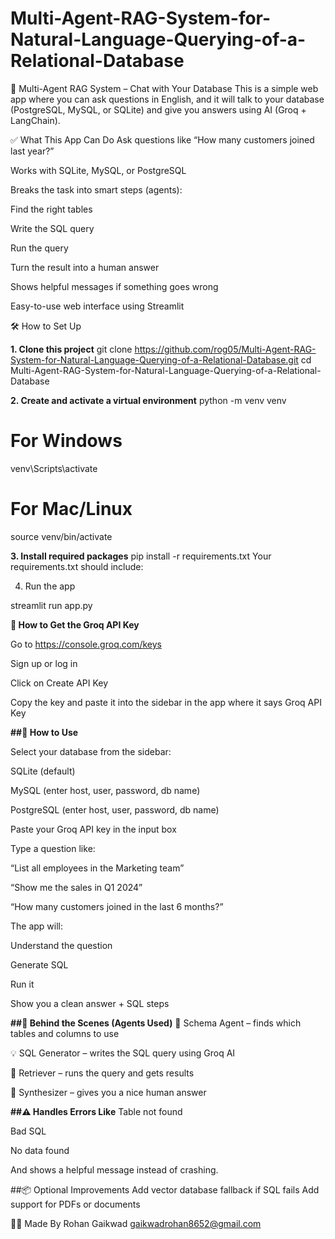 # Multi-Agent-RAG-System-for-Natural-Language-Querying-of-a-Relational-Database


🧠 Multi-Agent RAG System – Chat with Your Database
This is a simple web app where you can ask questions in English, and it will talk to your database (PostgreSQL, MySQL, or SQLite) and give you answers using AI (Groq + LangChain).

✅ What This App Can Do
Ask questions like “How many customers joined last year?”

Works with SQLite, MySQL, or PostgreSQL

Breaks the task into smart steps (agents):

Find the right tables

Write the SQL query

Run the query

Turn the result into a human answer

Shows helpful messages if something goes wrong

Easy-to-use web interface using Streamlit

🛠️ How to Set Up

**1. Clone this project**
git clone https://github.com/rog05/Multi-Agent-RAG-System-for-Natural-Language-Querying-of-a-Relational-Database.git
cd Multi-Agent-RAG-System-for-Natural-Language-Querying-of-a-Relational-Database

**2. Create and activate a virtual environment**
python -m venv venv
# For Windows
venv\Scripts\activate
# For Mac/Linux
source venv/bin/activate

**3. Install required packages**
pip install -r requirements.txt
Your requirements.txt should include:

4. Run the app

streamlit run app.py

**🔑 How to Get the Groq API Key**

Go to https://console.groq.com/keys

Sign up or log in

Click on Create API Key

Copy the key and paste it into the sidebar in the app where it says Groq API Key

**##💬 How to Use**

Select your database from the sidebar:

SQLite (default)

MySQL (enter host, user, password, db name)

PostgreSQL (enter host, user, password, db name)

Paste your Groq API key in the input box

Type a question like:

“List all employees in the Marketing team”

“Show me the sales in Q1 2024”

“How many customers joined in the last 6 months?”

The app will:

Understand the question

Generate SQL

Run it

Show you a clean answer + SQL steps

**##🧠 Behind the Scenes (Agents Used)**
🧩 Schema Agent – finds which tables and columns to use

💡 SQL Generator – writes the SQL query using Groq AI

🧮 Retriever – runs the query and gets results

📄 Synthesizer – gives you a nice human answer

**##⚠️ Handles Errors Like**
Table not found

Bad SQL

No data found

And shows a helpful message instead of crashing.


##📦 Optional Improvements
Add vector database fallback if SQL fails
Add support for PDFs or documents

🧑‍💻 Made By
Rohan Gaikwad
gaikwadrohan8652@gmail.com
